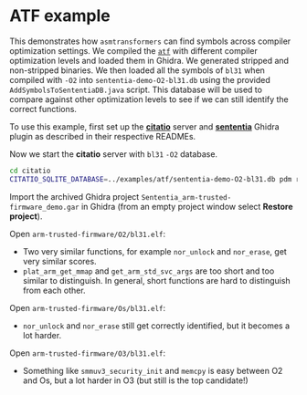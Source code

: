 # ATF example

This demonstrates how `asmtransformers` can find symbols across compiler optimization settings. We compiled the [`atf`](https://github.com/ARM-software/arm-trusted-firmware) with different compiler optimization levels and loaded them in Ghidra. We generated stripped and non-stripped binaries. We then loaded all the symbols of `bl31` when compiled with `-O2` into `sententia-demo-O2-bl31.db` using the provided `AddSymbolsToSententiaDB.java` script. This database will be used to compare against other optimization levels to see if we can still identify the correct functions.

To use this example, first set up the [**citatio**](./../../citatio) server and [**sententia**](./../../sententia) Ghidra plugin as described in their respective READMEs.

Now we start the **citatio** server with  `bl31` `-O2` database.

```bash
cd citatio
CITATIO_SQLITE_DATABASE=../examples/atf/sententia-demo-O2-bl31.db pdm run fastapi run citatio
```

Import the archived Ghidra project `Sententia_arm-trusted-firmware_demo.gar` in Ghidra (from an empty project window select **Restore project**).

Open `arm-trusted-firmware/O2/bl31.elf`:

- Two very similar functions, for example `nor_unlock` and `nor_erase`, get very similar scores.
- `plat_arm_get_mmap` and `get_arm_std_svc_args` are too short and too similar to distinguish. In general, short functions are hard to distinguish from each other.

Open `arm-trusted-firmware/Os/bl31.elf`:

- `nor_unlock` and `nor_erase` still get correctly identified, but it becomes a lot harder.

Open `arm-trusted-firmware/O3/bl31.elf`:

- Something like `smmuv3_security_init` and `memcpy` is easy between O2 and Os, but a lot harder in O3 (but still is the top candidate!)